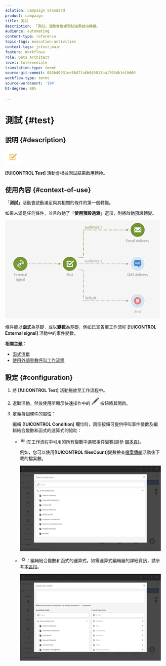 ```yaml
---
solution: Campaign Standard
product: campaign
title: 測試
description: 「測試」活動會根據測試結果啟用轉變。
audience: automating
content-type: reference
topic-tags: execution-activities
context-tags: jstest,main
feature: Workflows
role: Data Architect
level: Intermediate
translation-type: tm+mt
source-git-commit: 088b49931ee5047fa6b949813ba17654b1e10d60
workflow-type: tm+mt
source-wordcount: '194'
ht-degree: 80%

---
```



# 測試 {#test}

## 說明 {#description}

![](assets/test.png)

**[!UICONTROL Test]** 活動會根據測試結果啟用轉換。

## 使用內容 {#context-of-use}

「**測試**」活動會啟動滿足與其相關的條件的第一個轉變。

如果未滿足任何條件，並且啟動了「**使用預設過渡**」選項，則將啟動預設轉變。

![](assets/wkf_test_activity_example.png)

條件能以&#x200B;**函式**&#x200B;為基礎，或以&#x200B;**變數**&#x200B;為基礎，例如已宣告至工作流程 **[!UICONTROL External signal]** 活動中的事件變數。

**相關主題：**

* [函式清單](../../automating/using/list-of-functions.md)
* [使用外部參數呼叫工作流程](../../automating/using/calling-a-workflow-with-external-parameters.md)

## 設定 {#configuration}

1. 將 **[!UICONTROL Test]** 活動拖放至工作流程中。
1. 選取活動，然後使用所顯示快速操作中的 ![](assets/edit_darkgrey-24px.png) 按鈕將其開啟。
1. 定義每個條件的屬性：

   編輯 **[!UICONTROL Condition]** 欄位時，兩個按鈕可提供呼叫事件變數及編輯結合變數和函式的運算式的協助：

   * ![](assets/extsignal_picker.png):在工作流程中可用的所有變數中選取事件變數(請參 [閱本頁](../../automating/using/customizing-workflow-external-parameters.md))。

      例如，您可以使用&#x200B;**[!UICONTROL filesCount]**&#x200B;變數檢查[檔案傳輸](../../automating/using/transfer-file.md)活動後下載的檔案數。

      ![](assets/wkf_test_activity_variables.png)

   * ![](assets/extsignal_expression_editor.png)：編輯結合變數和函式的運算式。如需運算式編輯器的詳細資訊，請參考[本區段](../../automating/using/advanced-expression-editing.md)。

      ![](assets/wkf_test_activity_variables_expression.png)
